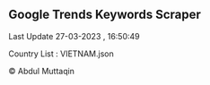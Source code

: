 

## Google Trends Keywords Scraper 
 
Last Update 27-03-2023 , 16:50:49

Country List :
VIETNAM.json



© Abdul Muttaqin 
